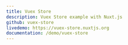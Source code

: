 ```yaml
---
title: Vuex Store
description: Vuex Store example with Nuxt.js
github: vuex-store
livedemo: https://vuex-store.nuxtjs.org
documentation: /demo/vuex-store
---
```

